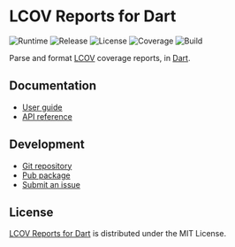# LCOV Reports for Dart
![Runtime](https://img.shields.io/badge/dart-%3E%3D2.0-brightgreen.svg) ![Release](https://img.shields.io/pub/v/lcov.svg) ![License](https://img.shields.io/badge/license-MIT-blue.svg) ![Coverage](https://coveralls.io/repos/github/cedx/lcov.dart/badge.svg) ![Build](https://travis-ci.com/cedx/lcov.dart.svg)

Parse and format [LCOV](http://ltp.sourceforge.net/coverage/lcov.php) coverage reports, in [Dart](https://www.dartlang.org).

## Documentation
- [User guide](https://dev.belin.io/lcov.dart)
- [API reference](https://dev.belin.io/lcov.dart/api)

## Development
- [Git repository](https://git.belin.io/cedx/lcov.dart)
- [Pub package](https://pub.dartlang.org/packages/lcov)
- [Submit an issue](https://git.belin.io/cedx/lcov.dart/issues)

## License
[LCOV Reports for Dart](https://dev.belin.io/lcov.dart) is distributed under the MIT License.
